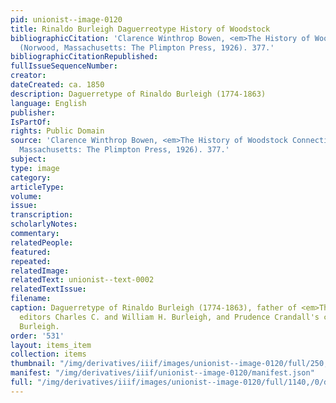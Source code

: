 ```yaml
---
pid: unionist--image-0120
title: Rinaldo Burleigh Daguerreotype History of Woodstock
bibliographicCitation: 'Clarence Winthrop Bowen, <em>The History of Woodstock Connecticut</em>
  (Norwood, Massachusetts: The Plimpton Press, 1926). 377.'
bibliographicCitationRepublished: 
fullIssueSequenceNumber: 
creator: 
dateCreated: ca. 1850
description: Daguerretype of Rinaldo Burleigh (1774-1863)
language: English
publisher: 
IsPartOf: 
rights: Public Domain
source: 'Clarence Winthrop Bowen, <em>The History of Woodstock Connecticut</em> (Norwood,
  Massachusetts: The Plimpton Press, 1926). 377.'
subject: 
type: image
category: 
articleType: 
volume: 
issue: 
transcription: 
scholarlyNotes: 
commentary: 
relatedPeople: 
featured: 
repeated: 
relatedImage: 
relatedText: unionist--text-0002
relatedTextIssue: 
filename: 
caption: Daguerretype of Rinaldo Burleigh (1774-1863), father of <em>The Unionist</em>
  editors Charles C. and William H. Burleigh, and Prudence Crandall's co-teacher Mary
  Burleigh.
order: '531'
layout: items_item
collection: items
thumbnail: "/img/derivatives/iiif/images/unionist--image-0120/full/250,/0/default.jpg"
manifest: "/img/derivatives/iiif/unionist--image-0120/manifest.json"
full: "/img/derivatives/iiif/images/unionist--image-0120/full/1140,/0/default.jpg"
---
```

